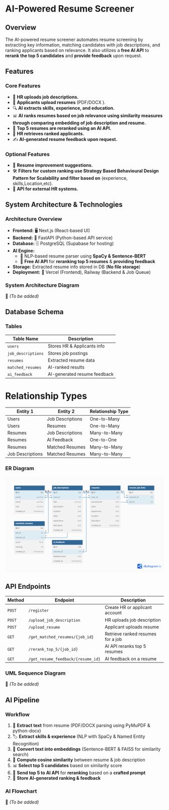 # AI-Powered Resume Screener

## Overview
The AI-powered resume screener automates resume screening by extracting key information, matching candidates with job descriptions, and ranking applicants based on relevance. It also utilizes a **free AI API** to **rerank the top 5 candidates** and **provide feedback** upon request.

## Features

### Core Features
- 🏢 **HR uploads job descriptions.**
- 📄 **Applicants upload resumes** (PDF/DOCX ).
- 🔍 **AI extracts skills, experience, and education.**
- 📊 **AI ranks resumes based on job relevance using similarity measures through comparing embedding of job description and resume.**
- 🤖 **Top 5 resumes are reranked using an AI API.**
- 📌 **HR retrieves ranked applicants.**
- ✍️ **AI-generated resume feedback upon request.**

### Optional Features
- 📢 **Resume improvement suggestions.**
- 🛠️ **Filters for custom ranking use Strategy Based Behavioural Design Pattern for Scalability and filter based on** (experience, skills,Location,etc).
- 🔗 **API for external HR systems.**

## System Architecture & Technologies

### Architecture Overview
- **Frontend:** 🖥️ Next.js (React-based UI)
- **Backend:** 🚀 FastAPI (Python-based API service)
- **Database:** 🗄️ PostgreSQL (Supabase for hosting)
- **AI Engine:**
  - 🧠 NLP-based resume parser using **SpaCy & Sentence-BERT**
  - 🤖 **Free AI API** for **reranking top 5 resumes** & **providing feedback**
- **Storage:** Extracted resume info stored in DB (**No file storage**)
- **Deployment:** 🚀 Vercel (Frontend), Railway (Backend & Job Queue)

### **System Architecture Diagram**
📌 _(To be added)_

## Database Schema

### Tables
| Table Name         | Description                   |
|--------------------|-----------------------------|
| `users`           | Stores HR & Applicants info  |
| `job_descriptions` | Stores job postings         |
| `resumes`          | Extracted resume data       |
| `matched_resumes` | AI-ranked results           |
| `ai_feedback`     | AI-generated resume feedback |

# Relationship Types

| Entity 1          | Entity 2          | Relationship Type  |
|-------------------|-------------------|--------------------|
| Users             | Job Descriptions  | One-to-Many        |
| Users             | Resumes           | One-to-Many        |
| Resumes           | Job Descriptions  | Many-to-Many       |
| Resumes           | AI Feedback       | One-to-One        |
| Resumes           | Matched Resumes   | Many-to-Many       |
| Job Descriptions  | Matched Resumes   | Many-to-Many       |

### **ER Diagram**

![Alt text](ERD.png "ERD")

## API Endpoints

| Method | Endpoint                          | Description                           |
|--------|-----------------------------------|---------------------------------------|
| `POST` | `/register`                       | Create HR or applicant account       |
| `POST` | `/upload_job_description`         | HR uploads job description           |
| `POST` | `/upload_resume`                  | Applicant uploads resume             |
| `GET`  | `/get_matched_resumes/{job_id}`   | Retrieve ranked resumes for a job    |
| `GET`  | `/rerank_top_5/{job_id}`          | AI API reranks top 5 resumes        |
| `GET`  | `/get_resume_feedback/{resume_id}`| AI feedback on a resume              |

### **UML Sequence Diagram**
📌 _(To be added)_

## AI Pipeline

### **Workflow**
1. 📂 **Extract text** from resume (PDF/DOCX parsing using PyMuPDF & python-docx)
2. 🏷 **Extract skills & experience** (NLP with SpaCy & Named Entity Recognition)
3. 🔢 **Convert text into embeddings** (Sentence-BERT & FAISS for similarity search)
4. 📏 **Compute cosine similarity** between resume & job description
5. 📊 **Select top 5 candidates** based on similarity score
6. 🔗 **Send top 5 to AI API** for **reranking** based on a **crafted prompt**
7. 📝 **Store AI-generated ranking & feedback**

### **AI Flowchart**
📌 _(To be added)_

